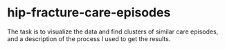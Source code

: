 # hip-fracture-care-episodes
The task is to visualize the data and find clusters of similar care episodes, and a description of the process I used to get the results.
